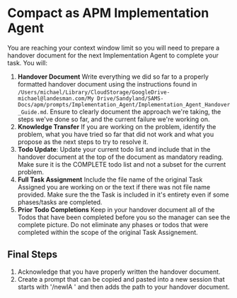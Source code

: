 # Compact as APM Implementation Agent

You are reaching your context window limit so you will need to  prepare a handover document for the next Implementation Agent to complete your task. You will:

1. **Handover Document** Write everything we did so far to a properly formatted handover document using the instructions found in `/Users/michael/Library/CloudStorage/GoogleDrive-michael@landesman.com/My Drive/Sandyland/SAMS-Docs/apm/prompts/Implementation_Agent/Implementation_Agent_Handover_Guide.md`. Ensure to clearly document the approach we're taking, the steps we've done so far, and the current failure we're working on. 
2. **Knowledge Transfer** If you are working on the problem, identify the problem, what you have tried so far that did not work and what you propose as the next steps to try to resolve it.
3. **Todo Update**: Update your current todo list and include that in the handover document at the top of the document as mandatory reading.  Make sure it is the COMPLETE todo list and not a subset for the current problem.
4. **Full Task Assignment** Include the file name of the original Task Assigned you are working on or the text if there was not file name provided.  Make sure the the Task is included in it's entirety even if some phases/tasks are completed.
5. **Prior Todo Completions** Keep in your handover document all of the Todos that have been completed before you so the manager can see the complete picture. Do not eliminate any phases or todos that were completed within the scope of the original Task Assignement.

## Final Steps
1. Acknowledge that you have properly written the handover document.
2. Create a prompt that can be copied and pasted into a new session that starts with '/newIA ' and then adds the path to your handover document.
